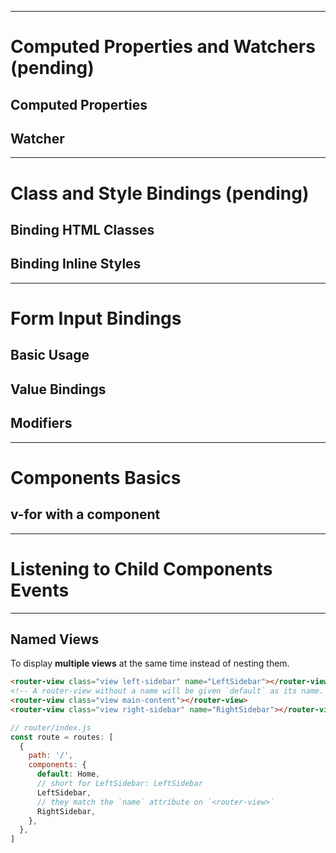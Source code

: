 <div style="page-break-after: always;"></div>


***

# Computed Properties and Watchers (pending)

## Computed Properties

## Watcher

***

# Class and Style Bindings (pending)

## Binding HTML Classes

## Binding Inline Styles

***


# Form Input Bindings

## Basic Usage

## Value Bindings

## Modifiers

***

# Components Basics

## v-for with a component

***

# Listening to Child Components Events

***


<div style="page-break-after: always;"></div>

## Named Views

To display **multiple views** at the same time instead of nesting them.

```html
<router-view class="view left-sidebar" name="LeftSidebar"></router-view>
<!-- A router-view without a name will be given `default` as its name. -->
<router-view class="view main-content"></router-view>
<router-view class="view right-sidebar" name="RightSidebar"></router-view>
```

```javascript
// router/index.js
const route = routes: [
  {
    path: '/',
    components: {
      default: Home,
      // short for LeftSidebar: LeftSidebar
      LeftSidebar,
      // they match the `name` attribute on `<router-view>`
      RightSidebar,
    },
  },
]
```

